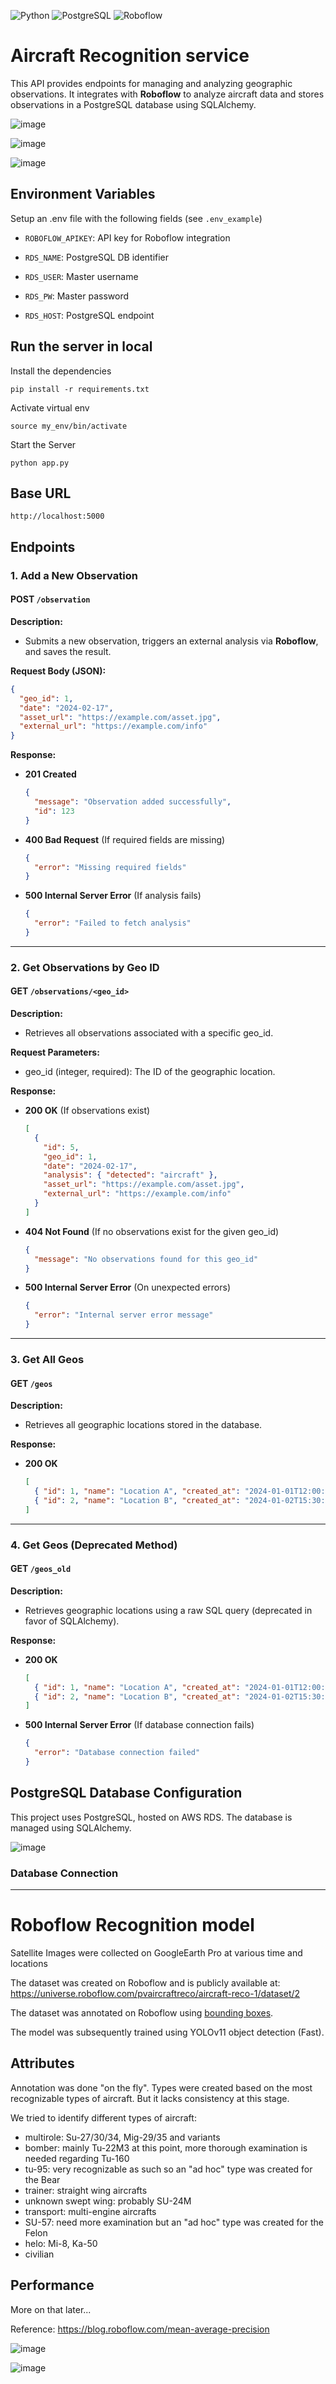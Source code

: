 ![Python](https://img.shields.io/badge/Python-FFD43B?style=for-the-badge&logo=python&logoColor=blue)
![PostgreSQL](https://img.shields.io/badge/PostgreSQL-4169E1?style=for-the-badge&logo=postgresql&logoColor=white)
![Roboflow](https://img.shields.io/badge/Roboflow-800080?style=for-the-badge&logo=roboflow&logoColor=white)


# Aircraft Recognition service

This API provides endpoints for managing and analyzing geographic observations. It integrates with **Roboflow** to analyze aircraft data and stores observations in a PostgreSQL database using SQLAlchemy.

![image](https://github.com/user-attachments/assets/3b5d9249-2d14-427b-bd5d-7e60c986b811)

![image](https://github.com/user-attachments/assets/a0b8a8b8-d42e-4591-91f3-02d8b0a837f8)

![image](https://github.com/user-attachments/assets/d2d7e6fe-899f-4b1a-97e6-e2754d9b8592)



## Environment Variables

Setup an .env file with the following fields (see `.env_example`)

- `ROBOFLOW_APIKEY`: API key for Roboflow integration

- `RDS_NAME`: PostgreSQL DB identifier
- `RDS_USER`: Master username
- `RDS_PW`: Master password
- `RDS_HOST`: PostgreSQL endpoint

## Run the server in local

Install the dependencies

```
pip install -r requirements.txt

```

Activate virtual env

```
source my_env/bin/activate

```

Start the Server

```
python app.py

```

## Base URL

```
http://localhost:5000
```

## Endpoints

### 1. Add a New Observation

#### **POST** `/observation`

**Description:**

- Submits a new observation, triggers an external analysis via **Roboflow**, and saves the result.

**Request Body (JSON):**

```json
{
  "geo_id": 1,
  "date": "2024-02-17",
  "asset_url": "https://example.com/asset.jpg",
  "external_url": "https://example.com/info"
}
```

**Response:**

- **201 Created**
  ```json
  {
    "message": "Observation added successfully",
    "id": 123
  }
  ```
- **400 Bad Request** (If required fields are missing)
  ```json
  {
    "error": "Missing required fields"
  }
  ```
- **500 Internal Server Error** (If analysis fails)
  ```json
  {
    "error": "Failed to fetch analysis"
  }
  ```

---

### 2. Get Observations by Geo ID

#### **GET** `/observations/<geo_id>`

**Description:**

- Retrieves all observations associated with a specific geo_id.

**Request Parameters:**

- geo_id (integer, required): The ID of the geographic location.

**Response:**

- **200 OK** (If observations exist)

  ```json
  [
    {
      "id": 5,
      "geo_id": 1,
      "date": "2024-02-17",
      "analysis": { "detected": "aircraft" },
      "asset_url": "https://example.com/asset.jpg",
      "external_url": "https://example.com/info"
    }
  ]
  ```

- **404 Not Found** (If no observations exist for the given geo_id)

  ```json
  {
    "message": "No observations found for this geo_id"
  }
  ```

- **500 Internal Server Error** (On unexpected errors)
  ```json
  {
    "error": "Internal server error message"
  }
  ```

---

### 3. Get All Geos

#### **GET** `/geos`

**Description:**

- Retrieves all geographic locations stored in the database.

**Response:**

- **200 OK**
  ```json
  [
    { "id": 1, "name": "Location A", "created_at": "2024-01-01T12:00:00" },
    { "id": 2, "name": "Location B", "created_at": "2024-01-02T15:30:00" }
  ]
  ```

---

### 4. Get Geos (Deprecated Method)

#### **GET** `/geos_old`

**Description:**

- Retrieves geographic locations using a raw SQL query (deprecated in favor of SQLAlchemy).

**Response:**

- **200 OK**
  ```json
  [
    { "id": 1, "name": "Location A", "created_at": "2024-01-01T12:00:00" },
    { "id": 2, "name": "Location B", "created_at": "2024-01-02T15:30:00" }
  ]
  ```
- **500 Internal Server Error** (If database connection fails)
  ```json
  {
    "error": "Database connection failed"
  }
  ```

## PostgreSQL Database Configuration

This project uses PostgreSQL, hosted on AWS RDS. The database is managed using SQLAlchemy.

![image](https://github.com/user-attachments/assets/98f0299e-af71-4915-a20d-5f1b21c4f309)


### Database Connection

---

# Roboflow Recognition model

Satellite Images were collected on GoogleEarth Pro at various time and locations

The dataset was created on Roboflow and is publicly available at: https://universe.roboflow.com/pvaircraftreco/aircraft-reco-1/dataset/2

The dataset was annotated on Roboflow using [bounding boxes](https://docs.roboflow.com/annotate/annotation-tools#bounding-boxes-vs.-polygons).

The model was subsequently trained using YOLOv11 object detection (Fast).

## Attributes

Annotation was done "on the fly". Types were created based on the most recognizable types of aircraft.
But it lacks consistency at this stage.

We tried to identify different types of aircraft:

- multirole: Su-27/30/34, Mig-29/35 and variants
- bomber: mainly Tu-22M3 at this point, more thorough examination is needed regarding Tu-160
- tu-95: very recognizable as such so an "ad hoc" type was created for the Bear
- trainer: straight wing aircrafts
- unknown swept wing: probably SU-24M
- transport: multi-engine aircrafts
- SU-57: need more examination but an "ad hoc" type was created for the Felon
- helo: Mi-8, Ka-50
- civilian

## Performance

More on that later...

Reference: https://blog.roboflow.com/mean-average-precision

![image](https://github.com/user-attachments/assets/206ae31a-35e0-4d5f-864a-38fd4e4772f5)

![image](https://github.com/user-attachments/assets/accb3471-1858-4cfc-9ef5-9d70749d3c11)
